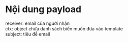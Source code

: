 # Nội dung payload
receiver: email của người nhận <br>
ctx: object chứa danh sách biến muốn đưa vào template <br>
subject: tiêu đề email
